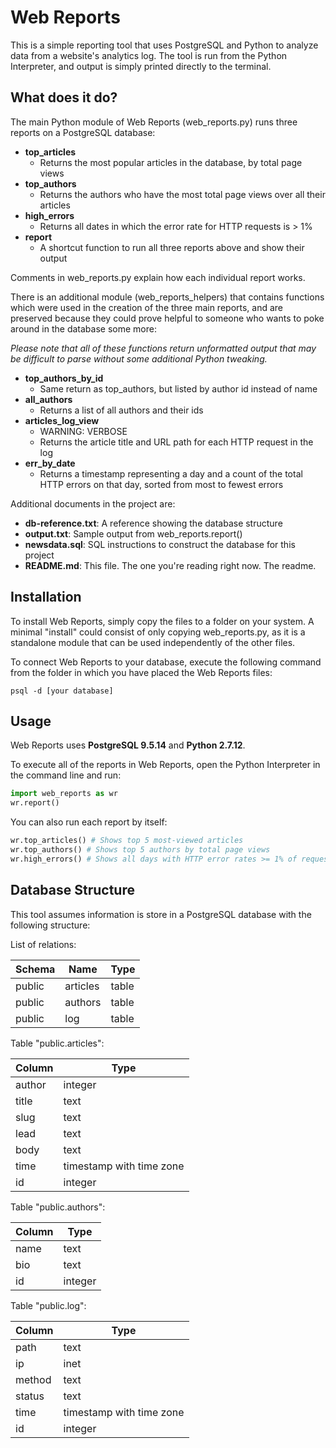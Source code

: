 # Web Reports

This is a simple reporting tool that uses PostgreSQL and Python to analyze
data from a website's analytics log. The tool is run from the Python
Interpreter, and output is simply printed directly to the terminal.

## What does it do?

The main Python module of Web Reports (web_reports.py) runs three reports on a
PostgreSQL database:

* **top_articles**
  * Returns the most popular articles in the database, by total page views
* **top_authors**
  * Returns the authors who have the most total page views over all their
  articles
* **high_errors**
  * Returns all dates in which the error rate for HTTP requests is > 1%
* **report**
  * A shortcut function to run all three reports above and show their output

Comments in web_reports.py explain how each individual report works.

There is an additional module (web_reports_helpers) that contains functions
which were used in the creation of the three main reports, and are preserved
because they could prove helpful to someone who wants to poke around in the
database some more:

*Please note that all of these functions return unformatted output that may be
difficult to parse without some additional Python tweaking.*

* **top_authors_by_id**
  * Same return as top_authors, but listed by author id instead of name
* **all_authors**
  * Returns a list of all authors and their ids
* **articles_log_view**
  * WARNING: VERBOSE
  * Returns the article title and URL path for each HTTP request in the log
* **err_by_date**
  * Returns a timestamp representing a day and a count of the total HTTP errors
  on that day, sorted from most to fewest errors

Additional documents in the project are:

* **db-reference.txt**: A reference showing the database structure
* **output.txt**: Sample output from web_reports.report()
* **newsdata.sql**: SQL instructions to construct the database for this project
* **README.md**: This file. The one you're reading right now. The readme.

## Installation

To install Web Reports, simply copy the files to a folder on your system. A
minimal "install" could consist of only copying web_reports.py, as it is a
standalone module that can be used independently of the other files.

To connect Web Reports to your database, execute the following command from the
folder in which you have placed the Web Reports files:

    psql -d [your database]

## Usage

Web Reports uses **PostgreSQL 9.5.14** and **Python 2.7.12**.

To execute all of the reports in Web Reports, open the Python Interpreter in
the command line and run:

```python
import web_reports as wr
wr.report()
```

You can also run each report by itself:
```python
wr.top_articles() # Shows top 5 most-viewed articles
wr.top_authors() # Shows top 5 authors by total page views
wr.high_errors() # Shows all days with HTTP error rates >= 1% of requests
```

## Database Structure

This tool assumes information is store in a PostgreSQL database with the
following structure:

List of relations:

Schema  |   Name   | Type  
--------|----------|-------
public  | articles | table
public  | authors  | table
public  | log      | table

Table "public.articles":

Column |           Type          
-------|--------------------------
author | integer                 
title  | text                    
slug   | text                    
lead   | text                    
body   | text                    
time   | timestamp with time zone
id     | integer                  

Table "public.authors":

Column |  Type   
-------|---------
name   | text    
bio    | text    
id     | integer

Table "public.log":

Column |           Type           
-------|--------------------------
path   | text                     
ip     | inet                     
method | text                     
status | text                     
time   | timestamp with time zone
id     | integer                  
